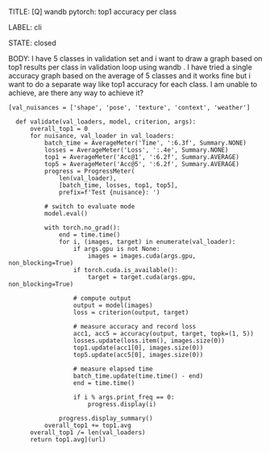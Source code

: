 TITLE:
[Q] wandb pytorch: top1 accuracy per class

LABEL:
cli

STATE:
closed

BODY:
I have 5 classes in validation set and i want to draw a graph based on top1 results per class in validation loop using wandb . I have tried a single accuracy graph based on the average of 5 classes and it works fine but i want to do a separate way like top1 accuracy for each class. I am unable to achieve, are there any way to achieve it?

  ```
  [val_nuisances = ['shape', 'pose', 'texture', 'context', 'weather']

    def validate(val_loaders, model, criterion, args):
        overall_top1 = 0
        for nuisance, val_loader in val_loaders:
            batch_time = AverageMeter('Time', ':6.3f', Summary.NONE)
            losses = AverageMeter('Loss', ':.4e', Summary.NONE)
            top1 = AverageMeter('Acc@1', ':6.2f', Summary.AVERAGE)
            top5 = AverageMeter('Acc@5', ':6.2f', Summary.AVERAGE)
            progress = ProgressMeter(
                len(val_loader),
                [batch_time, losses, top1, top5],
                prefix=f'Test {nuisance}: ')
    
            # switch to evaluate mode
            model.eval()
    
            with torch.no_grad():
                end = time.time()
                for i, (images, target) in enumerate(val_loader):
                    if args.gpu is not None:
                        images = images.cuda(args.gpu, non_blocking=True)
                    if torch.cuda.is_available():
                        target = target.cuda(args.gpu, non_blocking=True)
    
                    # compute output
                    output = model(images)
                    loss = criterion(output, target)
    
                    # measure accuracy and record loss
                    acc1, acc5 = accuracy(output, target, topk=(1, 5))
                    losses.update(loss.item(), images.size(0))
                    top1.update(acc1[0], images.size(0))
                    top5.update(acc5[0], images.size(0))
    
                    # measure elapsed time
                    batch_time.update(time.time() - end)
                    end = time.time()
    
                    if i % args.print_freq == 0:
                        progress.display(i)
    
                progress.display_summary()
            overall_top1 += top1.avg
        overall_top1 /= len(val_loaders)
        return top1.avg](url)


```

